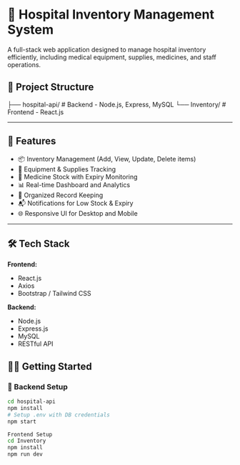 # 🏥 Hospital Inventory Management System

A full-stack web application designed to manage hospital inventory efficiently, including medical equipment, supplies, medicines, and staff operations.

## 📁 Project Structure

├── hospital-api/ # Backend - Node.js, Express, MySQL
└── Inventory/ # Frontend - React.js


---

## 🚀 Features

- 📦 Inventory Management (Add, View, Update, Delete items)
- 🏥 Equipment & Supplies Tracking
- 💊 Medicine Stock with Expiry Monitoring
- 📊 Real-time Dashboard and Analytics
- 📁 Organized Record Keeping
- 📬 Notifications for Low Stock & Expiry
- 🌐 Responsive UI for Desktop and Mobile

---

## 🛠️ Tech Stack

**Frontend:**  
- React.js  
- Axios  
- Bootstrap / Tailwind CSS

**Backend:**  
- Node.js  
- Express.js  
- MySQL  
- RESTful API


## 🧑‍💻 Getting Started

### 🔧 Backend Setup

```bash
cd hospital-api
npm install
# Setup .env with DB credentials
npm start

Frontend Setup
cd Inventory
npm install
npm run dev

